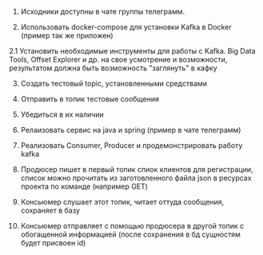 1. Исходники доступны в чате группы телеграмм.

2. Использовать docker-compose для установки Kafka в Docker (пример так же приложен)

2.1 Установить необходимые инструменты для работы с Kafka. Big Data Tools, Offset Explorer и др. на свое усмотрение и возможности, результатом должна быть возможность "заглянуть" в кафку

3. Создать тестовый topic, установленными средствами

4. Отправить в топик тестовые сообщения

5. Убедиться в их наличии

6. Релаизовать сервис на java и spring (пример в чате телеграмм)

7. Реализовать Consumer, Producer и продемонстрировать работу kafka

8. Продюсер пишет в первый топик спиок клиентов для регистрации, список можно прочитать из заготовленного файла json в ресурсах проекта по команде (например GET)

9. Консьюмер слушает этот топик, читает оттуда сообщения, сохраняет в базу

10. Консьюмер отправляет с помощью продюсера в другой топик с обогащенной информацией (после сохранения в бд сущностям будет присвоен id)